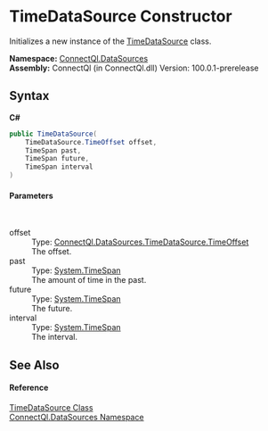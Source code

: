 # TimeDataSource Constructor 
 

Initializes a new instance of the <a href="T_ConnectQl_DataSources_TimeDataSource">TimeDataSource</a> class.

**Namespace:**&nbsp;<a href="N_ConnectQl_DataSources">ConnectQl.DataSources</a><br />**Assembly:**&nbsp;ConnectQl (in ConnectQl.dll) Version: 100.0.1-prerelease

## Syntax

**C#**<br />
``` C#
public TimeDataSource(
	TimeDataSource.TimeOffset offset,
	TimeSpan past,
	TimeSpan future,
	TimeSpan interval
)
```


#### Parameters
&nbsp;<dl><dt>offset</dt><dd>Type: <a href="T_ConnectQl_DataSources_TimeDataSource_TimeOffset">ConnectQl.DataSources.TimeDataSource.TimeOffset</a><br />The offset.</dd><dt>past</dt><dd>Type: <a href="http://msdn2.microsoft.com/en-us/library/269ew577" target="_blank">System.TimeSpan</a><br />The amount of time in the past.</dd><dt>future</dt><dd>Type: <a href="http://msdn2.microsoft.com/en-us/library/269ew577" target="_blank">System.TimeSpan</a><br />The future.</dd><dt>interval</dt><dd>Type: <a href="http://msdn2.microsoft.com/en-us/library/269ew577" target="_blank">System.TimeSpan</a><br />The interval.</dd></dl>

## See Also


#### Reference
<a href="T_ConnectQl_DataSources_TimeDataSource">TimeDataSource Class</a><br /><a href="N_ConnectQl_DataSources">ConnectQl.DataSources Namespace</a><br />
